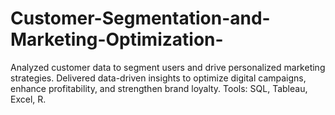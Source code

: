 # Customer-Segmentation-and-Marketing-Optimization-
Analyzed customer data to segment users and drive personalized marketing strategies. Delivered data-driven insights to optimize digital campaigns, enhance profitability, and strengthen brand loyalty. Tools: SQL, Tableau, Excel, R.
